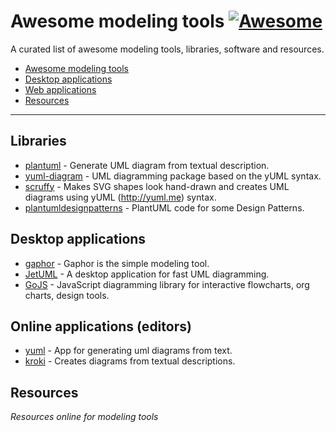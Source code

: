 # Awesome modeling tools [![Awesome](https://awesome.re/badge.svg)](https://awesome.re)

A curated list of awesome modeling tools, libraries, software and resources.

- [Awesome modeling tools](#awesome-modeling)
- [Desktop applications](#desktop-applications)
- [Web applications](#web-applicationss)
- [Resources](#resources)
    
---

## Libraries
* [plantuml](https://github.com/plantuml/plantuml) - Generate UML diagram from textual description.
* [yuml-diagram](https://github.com/jaime-olivares/yuml-diagram) - UML diagramming package based on the yUML syntax.
* [scruffy](https://github.com/aivarsk/scruffy) - Makes SVG shapes look hand-drawn and creates UML diagrams using yUML (http://yuml.me) syntax.
* [plantumldesignpatterns](https://github.com/RafaelKuebler/PlantUMLDesignPatterns) - PlantUML code for some Design Patterns.

## Desktop applications

* [gaphor](https://github.com/gaphor/gaphor) - Gaphor is the simple modeling tool.
* [JetUML](https://github.com/prmr/JetUML) - A desktop application for fast UML diagramming.
* [GoJS](https://github.com/NorthwoodsSoftware/GoJS) - JavaScript diagramming library for interactive flowcharts, org charts, design tools.

## Online applications (editors)

* [yuml](https://yuml.me/diagram/scruffy/class/draw) - App for generating uml diagrams from text.
* [kroki](https://kroki.io) - Creates diagrams from textual descriptions. 

## Resources

*Resources online for modeling tools*
